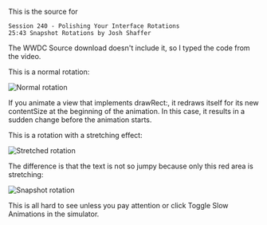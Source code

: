 
This is the source for

	Session 240 - Polishing Your Interface Rotations
	25:43 Snapshot Rotations by Josh Shaffer

The WWDC Source download doesn't include it, so I typed the code from the video.

This is a normal rotation:

![Normal rotation](https://raw.github.com/j4n0/table-stretchedRotation/blob/master/pages/normal-rotation.gif)

If you animate a view that implements drawRect:, it redraws itself for its new contentSize at the beginning of the animation. 
In this case, it results in a sudden change before the animation starts.

This is a rotation with a stretching effect:

![Stretched rotation](https://raw.github.com/j4n0/table-stretchedRotation/master/pages/stretched-rotation.gif)

The difference is that the text is not so jumpy because only this red area is stretching:

![Snapshot rotation](https://raw.github.com/j4n0/table-stretchedRotation/blob/master/pages/snapshot-rotation.gif)

This is all hard to see unless you pay attention or click Toggle Slow Animations in the simulator.
